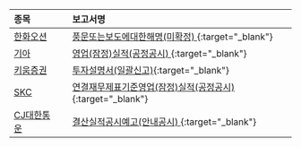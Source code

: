 | **종목** |      |**보고서명** |
| :------- | :--- |:----------- |
| [한화오션](/042660/#dart) | | [풍문또는보도에대한해명(미확정)              ](https://dart.fss.or.kr/dsaf001/main.do?rcpNo=20240801800304){:target="_blank"} |
| [기아](/000270/#dart) | | [영업(잠정)실적(공정공시)              ](https://dart.fss.or.kr/dsaf001/main.do?rcpNo=20240801800305){:target="_blank"} |
| [키움증권](/039490/#dart) | | [투자설명서(일괄신고)](https://dart.fss.or.kr/dsaf001/main.do?rcpNo=20240801000174){:target="_blank"} |
| [SKC](/011790/#dart) | | [연결재무제표기준영업(잠정)실적(공정공시)              ](https://dart.fss.or.kr/dsaf001/main.do?rcpNo=20240801800292){:target="_blank"} |
| [CJ대한통운](/000120/#dart) | | [결산실적공시예고(안내공시)              ](https://dart.fss.or.kr/dsaf001/main.do?rcpNo=20240801800312){:target="_blank"} |